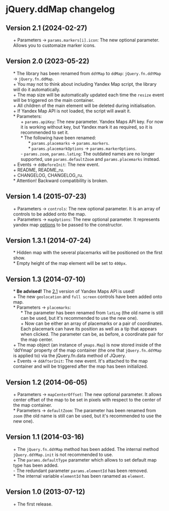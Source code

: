 # jQuery.ddMap changelog


## Version 2.1 (2024-02-27)
* \+ Parameters → `params.markers[i].icon`: The new optional parameter. Allows you to customaize marker icons.


## Version 2.0 (2023-05-22)
* \* The library has been renamed from `ddYMap` to `ddMap`: `jQuery.fn.ddYMap` → `jQuery.fn.ddMap`.
* \+ You may not to think about including Yandex Map script, the library will do it automatically.
* \+ The map size will be automatically updated each time the `resize` event will be triggered on the main container.
* \+ All children of the main element will be deleted during initialisation.
* \+ If Yandex Map API is not loaded, the script will await it.
* \* Parameters:
	* \+ `params.apiKey`: The new parameter. Yandex Maps API key. For now it is working without key, but Yandex mark it as required, so it is recommended to set it.
	* \* The following have been renamed:
		* \* `params.placemarks` → `params.markers`.
		* \* `params.placemarkOptions` → `params.markerOptions`.
	* \- `params.zoom`, `params.latLng`: The outdated names are no longer supported, use `params.defaultZoom` and `params.placemarks` instead.
* \+ Events → `ddBeforeInit`: The new event.
* \+ README, README_ru.
* \+ CHANGELOG, CHANGELOG_ru.
* \* Attention! Backward compatibility is broken.


## Version 1.4 (2015-07-23)
* \+ Parameters → `controls`: The new optional parameter. It is an array of controls to be added onto the map.
* \+ Parameters → `mapOptions`: The new optional parameter. It represents yandex map [options](https://tech.yandex.com/maps/doc/jsapi/2.1/ref/reference/Map-docpage/#param-options) to be passed to the constructor.


## Version 1.3.1 (2014-07-24)
* \* Hidden map with the several placemarks will be positioned on the first show.
* \* Empty height of the map element will be set to `400px`.


## Version 1.3 (2014-07-10)
* \* **Be advised!** The [2.1](http://api.yandex.ru/maps/api21.xml) version of Yandex Maps API is used!
* \+ The new `geolocation` and `full screen` controls have been added onto map.
* \* Parameters → `placemarks`:
	* \* The parameter has been renamed from `latLng` (the old name is still can be used, but it's recommended to use the new one).
	* \+ Now can be either an array of placemarks or a pair of coordinates. Each placemark can have its position as well as a tip that appears when clicked. The parameter can be, as before, a coordinate pair for the map center.
* \+ The map object (an instance of `ymaps.Map`) is now stored inside of the 'ddYmap' property of the map container (the one that `jQuery.fn.ddYMap` is applied to) via the jQuery.fn.data method of JQuery.
* \+ Events → `ddAfterInit`: The new event. It's attached to the map container and will be triggered after the map has been initialized.


## Version 1.2 (2014-06-05)
* \+ Parameters → `mapCenterOffset`: The new optional parameter. It allows center offset of the map to be set in pixels with respect to the center of the map container.
* \* Parameters → `defaultZoom`: The parameter has been renamed from `zoom` (the old name is still can be used, but it's recommended to use the new one).


## Version 1.1 (2014-03-16)
* \+ The `jQuery.fn.ddYMap` method has been added. The internal method `jQuery.ddYMap.init` is not recommended to use.
* \+ The `params.defaultType` parameter which allows to set default map type has been added.
* \- The redundant parameter `params.elementId` has been removed.
* \* The internal variable `elementId` has been ranamed as `element`.


## Version 1.0 (2013-07-12)
* \+ The first release.


<link rel="stylesheet" type="text/css" href="https://raw.githack.com/DivanDesign/CSS.ddMarkdown/master/style.min.css" />
<style>ul{list-style:none;}</style>
